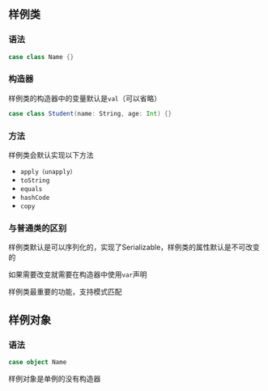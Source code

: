 
## 样例类

### 语法

```scala
case class Name {} 
```

### 构造器

样例类的构造器中的变量默认是`val`（可以省略）

```scala
case class Student(name: String, age: Int) {}
```

### 方法

样例类会默认实现以下方法
- `apply（unapply）`
- `toString`
- `equals`
- `hashCode`
- `copy`


### 与普通类的区别

样例类默认是可以序列化的，实现了Serializable，样例类的属性默认是不可改变的

如果需要改变就需要在构造器中使用`var`声明

样例类最重要的功能，支持模式匹配


## 样例对象

### 语法

```scala
case object Name
```

样例对象是单例的没有构造器